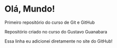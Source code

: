 # Olá, Mundo!
Primeiro repositório do curso de Git e GitHub

Repositório criado no curso do Gustavo Guanabara

Essa linha eu adicionei diretamente no site do GitHub!
